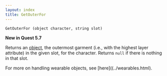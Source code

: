 ```yaml
---
layout: index
title: GetOuterFor
---
```


    GetOuterFor (object character, string slot)

**New in Quest 5.7**    

Returns an [object](../types/object.html), the outermost garment (i.e., with the highest layer attribute) in the given slot, for the character. Returns `null` if there is nothing in that slot.

For more on handling wearable objects, see [here]((../wearables.html).
